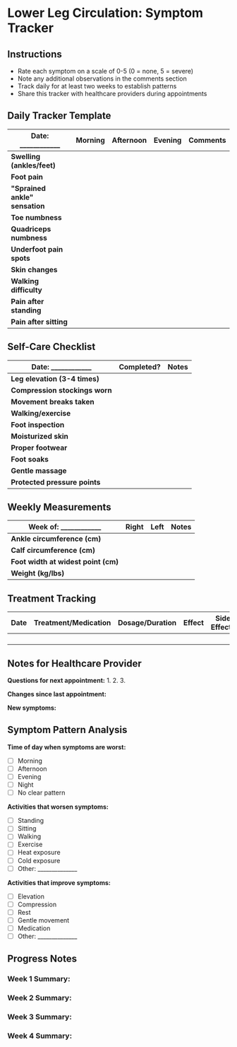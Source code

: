 # Lower Leg Circulation: Symptom Tracker

## Instructions
- Rate each symptom on a scale of 0-5 (0 = none, 5 = severe)
- Note any additional observations in the comments section
- Track daily for at least two weeks to establish patterns
- Share this tracker with healthcare providers during appointments

## Daily Tracker Template

| Date: ____________ | Morning | Afternoon | Evening | Comments |
|-------------------|---------|-----------|---------|----------|
| **Swelling (ankles/feet)** | | | | |
| **Foot pain** | | | | |
| **"Sprained ankle" sensation** | | | | |
| **Toe numbness** | | | | |
| **Quadriceps numbness** | | | | |
| **Underfoot pain spots** | | | | |
| **Skin changes** | | | | |
| **Walking difficulty** | | | | |
| **Pain after standing** | | | | |
| **Pain after sitting** | | | | |

## Self-Care Checklist

| Date: ____________ | Completed? | Notes |
|-------------------|------------|-------|
| **Leg elevation (3-4 times)** | | |
| **Compression stockings worn** | | |
| **Movement breaks taken** | | |
| **Walking/exercise** | | |
| **Foot inspection** | | |
| **Moisturized skin** | | |
| **Proper footwear** | | |
| **Foot soaks** | | |
| **Gentle massage** | | |
| **Protected pressure points** | | |

## Weekly Measurements

| Week of: ____________ | Right | Left | Notes |
|----------------------|-------|------|-------|
| **Ankle circumference (cm)** | | | |
| **Calf circumference (cm)** | | | |
| **Foot width at widest point (cm)** | | | |
| **Weight (kg/lbs)** | | | |

## Treatment Tracking

| Date | Treatment/Medication | Dosage/Duration | Effect | Side Effects |
|------|----------------------|-----------------|--------|--------------|
| | | | | |
| | | | | |
| | | | | |
| | | | | |

## Notes for Healthcare Provider

**Questions for next appointment:**
1. 
2. 
3. 

**Changes since last appointment:**


**New symptoms:**


## Symptom Pattern Analysis 

**Time of day when symptoms are worst:**
- [ ] Morning
- [ ] Afternoon
- [ ] Evening
- [ ] Night
- [ ] No clear pattern

**Activities that worsen symptoms:**
- [ ] Standing
- [ ] Sitting
- [ ] Walking
- [ ] Exercise
- [ ] Heat exposure
- [ ] Cold exposure
- [ ] Other: ______________

**Activities that improve symptoms:**
- [ ] Elevation
- [ ] Compression
- [ ] Rest
- [ ] Gentle movement
- [ ] Medication
- [ ] Other: ______________

## Progress Notes

### Week 1 Summary:


### Week 2 Summary:


### Week 3 Summary:


### Week 4 Summary:

